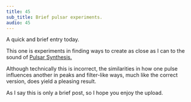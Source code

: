 ```yaml
---
title: 45
sub_title: Brief pulsar experiments.
audio: 45
---
```


A quick and brief entry today. 

This one is experiments in finding ways to create as close as I can to the sound of <a href="http://www.create.ucsb.edu/PulsarGenerator/" title="Pulsar Synthesis. ">Pulsar Synthesis. </a>

Although technically this is incorrect, the similarities in how one pulse influences another in peaks and filter-like ways, much like the correct version, does yield a pleasing result.

As I say this is only a brief post, so I hope you enjoy the upload.